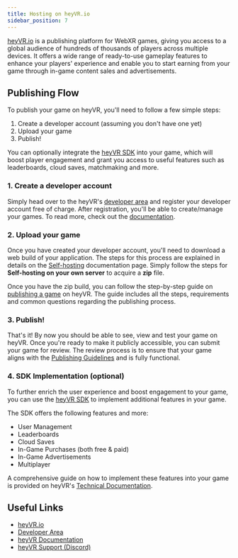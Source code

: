 ```yaml
---
title: Hosting on heyVR.io
sidebar_position: 7
---
```


[heyVR.io](https://heyvr.io) is a publishing platform for WebXR games, giving you access to a global audience of hundreds of thousands of players across multiple devices. It offers a wide range of ready-to-use gameplay features to enhance your players' experience and enable you to start earning from your game through in-game content sales and advertisements.

## Publishing Flow

To publish your game on heyVR, you'll need to follow a few simple steps:

1. Create a developer account (assuming you don't have one yet)
2. Upload your game
3. Publish!

You can optionally integrate the [heyVR SDK](https://docs.heyvr.io/en/game-development/sdk) into your game, which will boost player engagement and grant you access to useful features such as leaderboards, cloud saves, matchmaking and more.

### 1. Create a developer account

Simply head over to the heyVR's [developer area](https://developer.heyvr.io) and register your developer account free of charge. After registration, you'll be able to create/manage your games. To read more, check out the [documentation](https://docs.heyvr.io).

### 2. Upload your game

Once you have created your developer account, you'll need to download a web build of your application. The steps for this process are explained in details on the [Self-hosting](/user-manual/publishing/web/self-hosting/#self-hosting-on-your-own-server) documentation page. Simply follow the steps for **Self-hosting on your own server** to acquire a **zip** file.

Once you have the zip build, you can follow the step-by-step guide on [publishing a game](https://docs.heyvr.io/en/developer-area/publish-a-game) on heyVR. The guide includes all the steps, requirements and common questions regarding the publishing process.

### 3. Publish!

That's it! By now you should be able to see, view and test your game on heyVR. Once you're ready to make it publicly accessible, you can submit your game for review. The review process is to ensure that your game aligns with the [Publishing Guidelines](https://heyvr.io/hc/legal/heyvr-io-publishing-policies) and is fully functional.

### 4. SDK Implementation (optional)

To further enrich the user experience and boost engagement to your game, you can use the [heyVR SDK](https://docs.heyvr.io/en/game-development/sdk) to implement additional features in your game. 

The SDK offers the following features and more:

- User Management
- Leaderboards
- Cloud Saves
- In-Game Purchases (both free & paid)
- In-Game Advertisements
- Multiplayer

A comprehensive guide on how to implement these features into your game is provided on heyVR's [Technical Documentation][5].

## Useful Links

- [heyVR.io][6]
- [Developer Area][2]
- [heyVR Documentation][3]
- [heyVR Support (Discord)][7]

[1]: /user-manual/publishing/web/self-hosting/#self-hosting-on-your-own-server
[2]: https://developer.heyvr.io
[3]: https://docs.heyvr.io
[4]: https://docs.heyvr.io/en/developer-area/publish-a-game
[5]: https://docs.heyvr.io/en/game-development/sdk
[6]: https://heyvr.io
[7]: https://heyvr.io/discord
[8]: https://heyvr.io/hc/legal/heyvr-io-publishing-policies